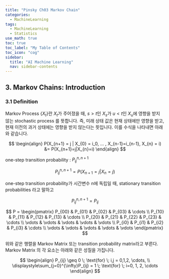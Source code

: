 ```yaml
---
title: "Pinsky Ch03 Markov Chain" 
categories:
  - MachineLearning
tags:
  - MachineLearning
  - Statistics
use_math: true
toc: true
toc_label: "My Table of Contents"
toc_icon: "cog"
sidebar:
  title: "AI Machine Learning"
  nav: sidebar-contents
---
```


## 3. Markov Chains: Introduction

### 3.1 Definition

Markov Process $\{X_t\}$란 ${X_t}$가 주어졌을 때, $s > t$인 ${X_s}$가 $u < t$인 ${X_u}$에 영향을 받지 않는 stochastic process 를 뜻합니다. 즉, 미래 상태 값은 현재 상태에만 영향을 받고, 현재 이전의 과거 상태에는 영향을 받지 않는다는 뜻입니다. 이를 수식을 나타내면 아래와 같습니다. 

$$ 
\begin{align}
P(X_{n+1} = j | X_{0} = i_0, ... , X_{n-1}=i_{n-1}, X_{n} = i) &= P(X_{n+1}=j|X_{n}=i)
\end{align}
$$

one-step transition probability : $P_{ij}^{n, n+1}$

$$ P_{ij}^{n, n+1} = P(X_{n+1}=j|X_{n} = j) $$

one-step transition probability가 시간변수 n에 독립일 때, stationary transition probabilities 라고 말하고

$$P_{ij}^{n, n+1} = P_{ij}$$

$$
P = 
\begin{pmatrix}
P_{00} & P_{01} & P_{02} & P_{03} & \cdots \\
P_{10} & P_{11} & P_{12} & P_{13} & \cdots \\
P_{20} & P_{21} & P_{22} & P_{23} & \cdots \\
\vdots & \vdots & \vdots & \vdots & \vdots  \\
P_{i0} & P_{i1} & P_{i2} & P_{i3} & \cdots \\
\vdots & \vdots & \vdots & \vdots & \vdots        
\end{pmatrix}
$$

위와 같은 행렬을 Markov Matrix 또는 transition probability matrix라고 부른다. 
Markov Matrix 의 각 요소는 아래와 같은 성질을 가집니다. 

$$
\begin{align}
P_{ij} \geq 0 \; \text{for} \; i,j = 0,1,2, \cdots, \\
\displaystyle\sum_{j=0}^{\infty}P_{ij} = 1 \; \text{for} \; i=0, 1, 2, \cdots
\end{align}
$$

